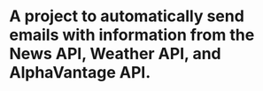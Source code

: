 # A project to automatically send emails with information from the News API, Weather API, and AlphaVantage API. 
